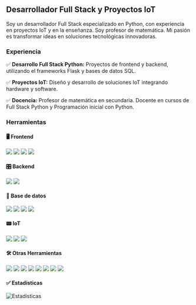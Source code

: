 ## Desarrollador Full Stack y Proyectos IoT

Soy un desarrollador Full Stack especializado en Python, con experiencia en proyectos IoT y en la enseñanza. Soy profesor de matemática. Mi pasión es transformar ideas en soluciones tecnológicas innovadoras.

### Experiencia
  ✅ <b>Desarrollo Full Stack Python:</b> Proyectos de frontend y backend, utilizando el frameworks Flask y bases de datos SQL.

  ✅ <b>Proyectos IoT:</b> Diseño y desarrollo de soluciones IoT integrando hardware y software.

  ✅ <b>Docencia:</b> Profesor de matemática en secundaria. Docente en cursos de Full Stack Python y Programación inicial con Python.



### Herramientas
#### 🖥️ Frontend
<span><img src="https://img.shields.io/badge/HTML5-E34F26?style=for-the-badge&logo=html5&logoColor=white"/></span>
<span><img src="https://img.shields.io/badge/CSS3-1572B6?style=for-the-badge&logo=css3&logoColor=white"/></span>
<span><img src="https://img.shields.io/badge/JavaScript-323330?style=for-the-badge&logo=javascript&logoColor=F7DF1E"/></span>
<span><img src="https://img.shields.io/badge/Bootstrap-563D7C?style=for-the-badge&logo=bootstrap&logoColor=white"/></span>

#### 🎛️ Backend
<span><img src="https://img.shields.io/badge/Python-FFD43B?style=for-the-badge&logo=python&logoColor=blue"/></span>
<span><img src="https://img.shields.io/badge/Flask-000000?style=for-the-badge&logo=flask&logoColor=white"/></span>

#### 🧰 Base de datos
<span><img src="https://img.shields.io/badge/MariaDB-003545?style=for-the-badge&logo=mariadb&logoColor=white"/></span>
<span><img src="https://img.shields.io/badge/MySQL-005C84?style=for-the-badge&logo=mysql&logoColor=white"/></span>
<span><img src="https://img.shields.io/badge/Sqlite-003B57?style=for-the-badge&logo=sqlite&logoColor=white"/></span>
<span><img src="https://img.shields.io/badge/json-5E5C5C?style=for-the-badge&logo=json&logoColor=white"/></span>

#### 📟 IoT
<span><img src="https://img.shields.io/badge/Arduino-00979D?style=for-the-badge&logo=Arduino&logoColor=white"/></span>
<span><img src="https://img.shields.io/badge/Arduino_IDE-00979D?style=for-the-badge&logo=arduino&logoColor=white"/></span>
<span><img src="https://img.shields.io/badge/espressif-E7352C?style=for-the-badge&logo=espressif&logoColor=white"/></span>

#### 🛠️ Otras Herramientas
<span><img src="https://img.shields.io/badge/VSCode-0078D4?style=for-the-badge&logo=visual%20studio%20code&logoColor=white"/></span>
<span><img src="https://img.shields.io/badge/GIT-E44C30?style=for-the-badge&logo=git&logoColor=white"/></span>
<span><img src="https://img.shields.io/badge/GitHub-100000?style=for-the-badge&logo=github&logoColor=white"/></span>
<span><img src="https://img.shields.io/badge/LibreOffice-18A303?style=for-the-badge&logo=LibreOffice&logoColor=white"/></span>
<span><img src="https://img.shields.io/badge/VirtualBox-21416b?style=for-the-badge&logo=VirtualBox&logoColor=white"/></span>
<span><img src="https://img.shields.io/badge/ChatGPT-74aa9c?style=for-the-badge&logo=openai&logoColor=white"/></span>
<span><img src="https://img.shields.io/badge/Linux-FCC624?style=for-the-badge&logo=linux&logoColor=black"/></span>
<span><img src="https://img.shields.io/badge/GNU%20Bash-4EAA25?style=for-the-badge&logo=GNU%20Bash&logoColor=white"/></span>

#### ✅ Estadísticas
![Estadisticas](https://github-readme-stats.vercel.app/api?username=VintaBytes&show_icons=true&title_color=fff&icon_color=79ff97&text_color=9f9f9f&bg_color=151515)


